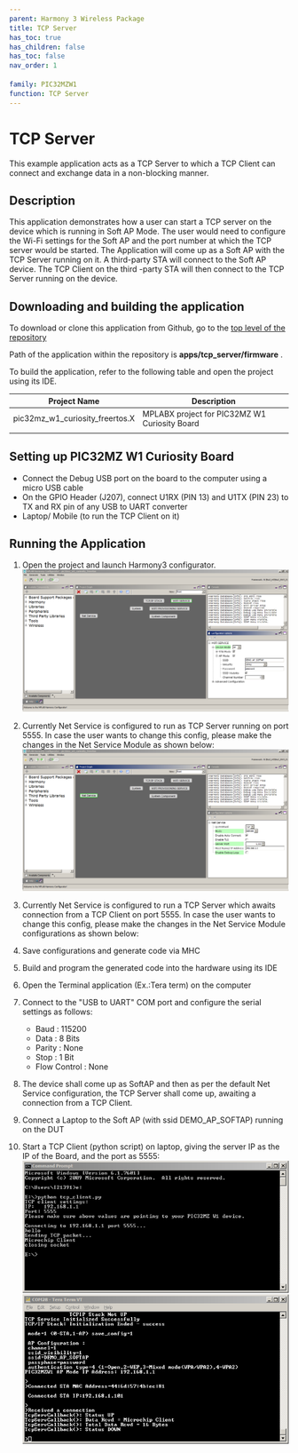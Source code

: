 ```yaml
---
parent: Harmony 3 Wireless Package
title: TCP Server
has_toc: true
has_children: false
has_toc: false
nav_order: 1

family: PIC32MZW1
function: TCP Server
---
```


# TCP Server 

This example application acts as a TCP Server to which a TCP Client can connect and exchange data in a non-blocking manner.

## Description

This application demonstrates how a user can start a TCP server on the device which is running in Soft AP Mode. The user would need to configure the Wi-Fi settings for the Soft AP and the port number at which the TCP server would be started. The Application will come up as a Soft AP with the TCP Server running on it. A third-party STA will connect to the Soft AP device. The TCP Client on the third -party STA will then connect to the TCP Server running on the device.

## Downloading and building the application

To download or clone this application from Github, go to the [top level of the repository](https://github.com/Microchip-MPLAB-Harmony/wireless)


Path of the application within the repository is **apps/tcp_server/firmware** .

To build the application, refer to the following table and open the project using its IDE.

| Project Name      | Description                                    |
| ----------------- | ---------------------------------------------- |
| pic32mz_w1_curiosity_freertos.X | MPLABX project for PIC32MZ W1 Curiosity Board |
|||

## Setting up PIC32MZ W1 Curiosity Board

- Connect the Debug USB port on the board to the computer using a micro USB cable
- On the GPIO Header (J207), connect U1RX (PIN 13) and U1TX (PIN 23) to TX and RX pin of any USB to UART converter
- Laptop/ Mobile (to run the TCP Client on it)

## Running the Application

1. Open the project and launch Harmony3 configurator.
![MHC](images/configurator.png)
2.	Currently Net Service is configured to run as TCP Server running on port 5555. In case the user wants to change this config, please make the changes in the Net Service Module as shown below:
![MHC](images/netservice_configurator.png)

3. Currently Net Service is configured to run a TCP Server which awaits connection from a TCP Client on port 5555. In case the user wants to change this config, please make the changes in the Net Service Module configurations as shown below:

4.	Save configurations and generate code via MHC 
5.	Build and program the generated code into the hardware using its IDE
6. Open the Terminal application (Ex.:Tera term) on the computer
7. Connect to the "USB to UART" COM port and configure the serial settings as follows:
    - Baud : 115200
    - Data : 8 Bits
    - Parity : None
    - Stop : 1 Bit
    - Flow Control : None

8.	The device shall come up as SoftAP and then as per the default Net Service configuration, the TCP Server shall come up, awaiting a connection from a TCP Client.

9.	Connect a Laptop to the Soft AP (with ssid DEMO_AP_SOFTAP) running on the DUT
10. Start a TCP Client (python script) on laptop, giving the server IP as the IP of the Board, and the port as 5555:
![System Console](images/system_console.png)
![Console](images/tcp_client_console.png)

